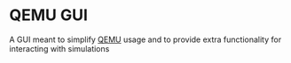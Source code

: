 # QEMU GUI
A GUI meant to simplify [QEMU](https://github.com/qemu/qemu) usage and to provide extra functionality for interacting with simulations
